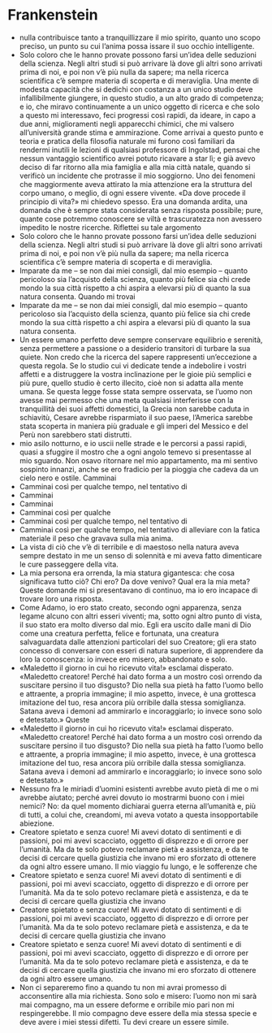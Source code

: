 # Frankenstein
- nulla contribuisce tanto a tranquillizzare il mio spirito, quanto uno scopo preciso, un punto su cui l’anima possa issare il suo occhio intelligente.
- Solo coloro che le hanno provate possono farsi un’idea delle seduzioni della scienza. Negli altri studi si può arrivare là dove gli altri sono arrivati prima di noi, e poi non v’è più nulla da sapere; ma nella ricerca scientifica c’è sempre materia di scoperta e di meraviglia. Una mente di modesta capacità che si dedichi con costanza a un unico studio deve infallibilmente giungere, in questo studio, a un alto grado di competenza; e io, che miravo continuamente a un unico oggetto di ricerca e che solo a questo mi interessavo, feci progressi così rapidi, da ideare, in capo a due anni, miglioramenti negli apparecchi chimici, che mi valsero all’università grande stima e ammirazione. Come arrivai a questo punto e teoria e pratica della filosofia naturale mi furono così familiari da rendermi inutili le lezioni di qualsiasi professore di Ingolstad, pensai che nessun vantaggio scientifico avrei potuto ricavare a star lì; e già avevo deciso di far ritorno alla mia famiglia e alla mia città natale, quando si verificò un incidente che protrasse il mio soggiorno. Uno dei fenomeni che maggiormente aveva attirato la mia attenzione era la struttura del corpo umano, o meglio, di ogni essere vivente. «Da dove procede il principio di vita?» mi chiedevo spesso. Era una domanda ardita, una domanda che è sempre stata considerata senza risposta possibile; pure, quante cose potremmo conoscere se viltà e trascuratezza non avessero impedito le nostre ricerche. Riflettei su tale argomento
- Solo coloro che le hanno provate possono farsi un’idea delle seduzioni della scienza. Negli altri studi si può arrivare là dove gli altri sono arrivati prima di noi, e poi non v’è più nulla da sapere; ma nella ricerca scientifica c’è sempre materia di scoperta e di meraviglia.
- Imparate da me – se non dai miei consigli, dal mio esempio – quanto pericoloso sia l’acquisto della scienza, quanto più felice sia chi crede mondo la sua città rispetto a chi aspira a elevarsi più di quanto la sua natura consenta. Quando mi trovai
- Imparate da me – se non dai miei consigli, dal mio esempio – quanto pericoloso sia l’acquisto della scienza, quanto più felice sia chi crede mondo la sua città rispetto a chi aspira a elevarsi più di quanto la sua natura consenta.
- Un essere umano perfetto deve sempre conservare equilibrio e serenità, senza permettere a passione o a desiderio transitori di turbare la sua quiete. Non credo che la ricerca del sapere rappresenti un’eccezione a questa regola. Se lo studio cui vi dedicate tende a indebolire i vostri affetti e a distruggere la vostra inclinazione per le gioie più semplici e più pure, quello studio è certo illecito, cioè non si adatta alla mente umana. Se questa legge fosse stata sempre osservata, se l’uomo non avesse mai permesso che una meta qualsiasi interferisse con la tranquillità dei suoi affetti domestici, la Grecia non sarebbe caduta in schiavitù, Cesare avrebbe risparmiato il suo paese, l’America sarebbe stata scoperta in maniera più graduale e gli imperi del Messico e del Perù non sarebbero stati distrutti.
- mio asilo notturno, e io uscii nelle strade e le percorsi a passi rapidi, quasi a sfuggire il mostro che a ogni angolo temevo si presentasse al mio sguardo. Non osavo ritornare nel mio appartamento, ma mi sentivo sospinto innanzi, anche se ero fradicio per la pioggia che cadeva da un cielo nero e ostile. Camminai
- Camminai così per qualche tempo, nel tentativo di
- Camminai
- Camminai
- Camminai così per qualche
- Camminai così per qualche tempo, nel tentativo di
- Camminai così per qualche tempo, nel tentativo di alleviare con la fatica materiale il peso che gravava sulla mia anima.
- La vista di ciò che v’è di terribile e di maestoso nella natura aveva sempre destato in me un senso di solennità e mi aveva fatto dimenticare le cure passeggere della vita.
- La mia persona era orrenda, la mia statura gigantesca: che cosa significava tutto ciò? Chi ero? Da dove venivo? Qual era la mia meta? Queste domande mi si presentavano di continuo, ma io ero incapace di trovare loro una risposta.
- Come Adamo, io ero stato creato, secondo ogni apparenza, senza legame alcuno con altri esseri viventi; ma, sotto ogni altro punto di vista, il suo stato era molto diverso dal mio. Egli era uscito dalle mani di Dio come una creatura perfetta, felice e fortunata, una creatura salvaguardata dalle attenzioni particolari del suo Creatore; gli era stato concesso di conversare con esseri di natura superiore, di apprendere da loro la conoscenza: io invece ero misero, abbandonato e solo.
- «Maledetto il giorno in cui ho ricevuto vita!» esclamai disperato. «Maledetto creatore! Perché hai dato forma a un mostro così orrendo da suscitare persino il tuo disgusto? Dio nella sua pietà ha fatto l’uomo bello e attraente, a propria immagine; il mio aspetto, invece, è una grottesca imitazione del tuo, resa ancora più orribile dalla stessa somiglianza. Satana aveva i demoni ad ammirarlo e incoraggiarlo; io invece sono solo e detestato.» Queste
- «Maledetto il giorno in cui ho ricevuto vita!» esclamai disperato. «Maledetto creatore! Perché hai dato forma a un mostro così orrendo da suscitare persino il tuo disgusto? Dio nella sua pietà ha fatto l’uomo bello e attraente, a propria immagine; il mio aspetto, invece, è una grottesca imitazione del tuo, resa ancora più orribile dalla stessa somiglianza. Satana aveva i demoni ad ammirarlo e incoraggiarlo; io invece sono solo e detestato.»
- Nessuno fra le miriadi d’uomini esistenti avrebbe avuto pietà di me o mi avrebbe aiutato; perché avrei dovuto io mostrarmi buono con i miei nemici? No: da quel momento dichiarai guerra eterna all’umanità e, più di tutti, a colui che, creandomi, mi aveva votato a questa insopportabile abiezione.
- Creatore spietato e senza cuore! Mi avevi dotato di sentimenti e di passioni, poi mi avevi scacciato, oggetto di disprezzo e di orrore per l’umanità. Ma da te solo potevo reclamare pietà e assistenza, e da te decisi di cercare quella giustizia che invano mi ero sforzato di ottenere da ogni altro essere umano. Il mio viaggio fu lungo, e le sofferenze che
- Creatore spietato e senza cuore! Mi avevi dotato di sentimenti e di passioni, poi mi avevi scacciato, oggetto di disprezzo e di orrore per l’umanità. Ma da te solo potevo reclamare pietà e assistenza, e da te decisi di cercare quella giustizia che invano
- Creatore spietato e senza cuore! Mi avevi dotato di sentimenti e di passioni, poi mi avevi scacciato, oggetto di disprezzo e di orrore per l’umanità. Ma da te solo potevo reclamare pietà e assistenza, e da te decisi di cercare quella giustizia che invano
- Creatore spietato e senza cuore! Mi avevi dotato di sentimenti e di passioni, poi mi avevi scacciato, oggetto di disprezzo e di orrore per l’umanità. Ma da te solo potevo reclamare pietà e assistenza, e da te decisi di cercare quella giustizia che invano mi ero sforzato di ottenere da ogni altro essere umano.
- Non ci separeremo fino a quando tu non mi avrai promesso di acconsentire alla mia richiesta. Sono solo e misero: l’uomo non mi sarà mai compagno, ma un essere deforme e orribile mio pari non mi respingerebbe. Il mio compagno deve essere della mia stessa specie e deve avere i miei stessi difetti. Tu devi creare un essere simile.

